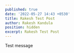 ```yaml
---
published: true
date: '2022-05-27 14:43 +0530'
title: Rakesh Test Post
author: Rakesh Kandula
position: hidden
excerpt: Rakesh Test Post
---
```





Test message